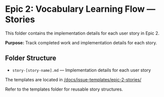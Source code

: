 # Epic 2: Vocabulary Learning Flow — Stories

This folder contains the implementation details for each user story in Epic 2.

**Purpose:** Track completed work and implementation details for each story.

## Folder Structure

- `story-[story-name].md` — Implementation details for each user story

The templates are located in [/docs/issue-templates/epic-2-stories/](/docs/issue-templates/epic-2-stories/)

Refer to the templates folder for reusable story structures.
